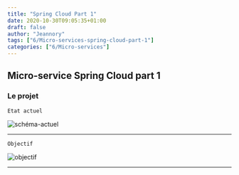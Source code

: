 ```yaml
---
title: "Spring Cloud Part 1"
date: 2020-10-30T09:05:35+01:00
draft: false
author: "Jeannory"
tags: ["6/Micro-services-spring-cloud-part-1"]
categories: ["6/Micro-services"]
---
```


## Micro-service Spring Cloud part 1 ##

### Le projet ###

```
Etat actuel
```

![schéma-actuel](/blog/img/6/Micro-service-1.png)

---

```
Objectif
```

![objectif](/blog/img/6/Micro-service-2.png)

---